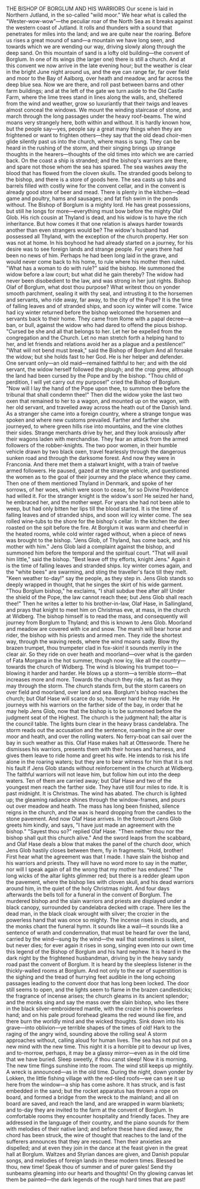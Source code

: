 THE BISHOP OF BORGLUM AND HIS WARRIORS
Our
scene
is
laid
in
Northern
Jutland,
in
the
so-called
"wild
moor."
We
hear
what
is
called
the
"Wester-wow-wow"—the
peculiar
roar
of
the
North
Sea
as
it
breaks
against
the
western
coast
of
Jutland.
It
rolls
and
thunders
with
a
sound
that
penetrates
for
miles
into
the
land;
and
we
are
quite
near
the
roaring.
Before
us
rises
a
great
mound
of
sand—a
mountain
we
have
long
seen,
and
towards
which
we
are
wending
our
way,
driving
slowly
along
through
the
deep
sand.
On
this
mountain
of
sand
is
a
lofty
old
building—the
convent
of
Borglum.
In
one
of
its
wings
(the
larger
one)
there
is
still
a
church.
And
at
this
convent
we
now
arrive
in
the
late
evening
hour;
but
the
weather
is
clear
in
the
bright
June
night
around
us,
and
the
eye
can
range
far,
far
over
field
and
moor
to
the
Bay
of
Aalborg,
over
heath
and
meadow,
and
far
across
the
deep
blue
sea.
Now
we
are
there,
and
roll
past
between
barns
and
other
farm
buildings;
and
at
the
left
of
the
gate
we
turn
aside
to
the
Old
Castle
Farm,
where
the
lime
trees
stand
in
lines
along
the
walls,
and,
sheltered
from
the
wind
and
weather,
grow
so
luxuriantly
that
their
twigs
and
leaves
almost
conceal
the
windows.
We
mount
the
winding
staircase
of
stone,
and
march
through
the
long
passages
under
the
heavy
roof-beams.
The
wind
moans
very
strangely
here,
both
within
and
without.
It
is
hardly
known
how,
but
the
people
say—yes,
people
say
a
great
many
things
when
they
are
frightened
or
want
to
frighten
others—they
say
that
the
old
dead
choir-men
glide
silently
past
us
into
the
church,
where
mass
is
sung.
They
can
be
heard
in
the
rushing
of
the
storm,
and
their
singing
brings
up
strange
thoughts
in
the
hearers—thoughts
of
the
old
times
into
which
we
are
carried
back.
On
the
coast
a
ship
is
stranded;
and
the
bishop's
warriors
are
there,
and
spare
not
those
whom
the
sea
has
spared.
The
sea
washes
away
the
blood
that
has
flowed
from
the
cloven
skulls.
The
stranded
goods
belong
to
the
bishop,
and
there
is
a
store
of
goods
here.
The
sea
casts
up
tubs
and
barrels
filled
with
costly
wine
for
the
convent
cellar,
and
in
the
convent
is
already
good
store
of
beer
and
mead.
There
is
plenty
in
the
kitchen—dead
game
and
poultry,
hams
and
sausages;
and
fat
fish
swim
in
the
ponds
without.
The
Bishop
of
Borglum
is
a
mighty
lord.
He
has
great
possessions,
but
still
he
longs
for
more—everything
must
bow
before
the
mighty
Olaf
Glob.
His
rich
cousin
at
Thyland
is
dead,
and
his
widow
is
to
have
the
rich
inheritance.
But
how
comes
it
that
one
relation
is
always
harder
towards
another
than
even
strangers
would
be?
The
widow's
husband
had
possessed
all
Thyland,
with
the
exception
of
the
church
property.
Her
son
was
not
at
home.
In
his
boyhood
he
had
already
started
on
a
journey,
for
his
desire
was
to
see
foreign
lands
and
strange
people.
For
years
there
had
been
no
news
of
him.
Perhaps
he
had
been
long
laid
in
the
grave,
and
would
never
come
back
to
his
home,
to
rule
where
his
mother
then
ruled.
"What
has
a
woman
to
do
with
rule?"
said
the
bishop.
He
summoned
the
widow
before
a
law
court;
but
what
did
he
gain
thereby?
The
widow
had
never
been
disobedient
to
the
law,
and
was
strong
in
her
just
rights.
Bishop
Olaf
of
Borglum,
what
dost
thou
purpose?
What
writest
thou
on
yonder
smooth
parchment,
sealing
it
with
thy
seal,
and
intrusting
it
to
the
horsemen
and
servants,
who
ride
away,
far
away,
to
the
city
of
the
Pope?
It
is
the
time
of
falling
leaves
and
of
stranded
ships,
and
soon
icy
winter
will
come.
Twice
had
icy
winter
returned
before
the
bishop
welcomed
the
horsemen
and
servants
back
to
their
home.
They
came
from
Rome
with
a
papal
decree—a
ban,
or
bull,
against
the
widow
who
had
dared
to
offend
the
pious
bishop.
"Cursed
be
she
and
all
that
belongs
to
her.
Let
her
be
expelled
from
the
congregation
and
the
Church.
Let
no
man
stretch
forth
a
helping
hand
to
her,
and
let
friends
and
relations
avoid
her
as
a
plague
and
a
pestilence!"
"What
will
not
bend
must
break,"
said
the
Bishop
of
Borglum
And
all
forsake
the
widow;
but
she
holds
fast
to
her
God.
He
is
her
helper
and
defender.
One
servant
only—an
old
maid—remained
faithful
to
her;
and
with
the
old
servant,
the
widow
herself
followed
the
plough;
and
the
crop
grew,
although
the
land
had
been
cursed
by
the
Pope
and
by
the
bishop.
"Thou
child
of
perdition,
I
will
yet
carry
out
my
purpose!"
cried
the
Bishop
of
Borglum.
"Now
will
I
lay
the
hand
of
the
Pope
upon
thee,
to
summon
thee
before
the
tribunal
that
shall
condemn
thee!"
Then
did
the
widow
yoke
the
last
two
oxen
that
remained
to
her
to
a
wagon,
and
mounted
up
on
the
wagon,
with
her
old
servant,
and
travelled
away
across
the
heath
out
of
the
Danish
land.
As
a
stranger
she
came
into
a
foreign
country,
where
a
strange
tongue
was
spoken
and
where
new
customs
prevailed.
Farther
and
farther
she
journeyed,
to
where
green
hills
rise
into
mountains,
and
the
vine
clothes
their
sides.
Strange
merchants
drive
by
her,
and
they
look
anxiously
after
their
wagons
laden
with
merchandise.
They
fear
an
attack
from
the
armed
followers
of
the
robber-knights.
The
two
poor
women,
in
their
humble
vehicle
drawn
by
two
black
oxen,
travel
fearlessly
through
the
dangerous
sunken
road
and
through
the
darksome
forest.
And
now
they
were
in
Franconia.
And
there
met
them
a
stalwart
knight,
with
a
train
of
twelve
armed
followers.
He
paused,
gazed
at
the
strange
vehicle,
and
questioned
the
women
as
to
the
goal
of
their
journey
and
the
place
whence
they
came.
Then
one
of
them
mentioned
Thyland
in
Denmark,
and
spoke
of
her
sorrows,
of
her
woes,
which
were
soon
to
cease,
for
so
Divine
Providence
had
willed
it.
For
the
stranger
knight
is
the
widow's
son!
He
seized
her
hand,
he
embraced
her,
and
the
mother
wept.
For
years
she
had
not
been
able
to
weep,
but
had
only
bitten
her
lips
till
the
blood
started.
It
is
the
time
of
falling
leaves
and
of
stranded
ships,
and
soon
will
icy
winter
come.
The
sea
rolled
wine-tubs
to
the
shore
for
the
bishop's
cellar.
In
the
kitchen
the
deer
roasted
on
the
spit
before
the
fire.
At
Borglum
it
was
warm
and
cheerful
in
the
heated
rooms,
while
cold
winter
raged
without,
when
a
piece
of
news
was
brought
to
the
bishop.
"Jens
Glob,
of
Thyland,
has
come
back,
and
his
mother
with
him."
Jens
Glob
laid
a
complaint
against
the
bishop,
and
summoned
him
before
the
temporal
and
the
spiritual
court.
"That
will
avail
him
little,"
said
the
bishop.
"Best
leave
off
thy
efforts,
knight
Jens."
Again
it
is
the
time
of
falling
leaves
and
stranded
ships.
Icy
winter
comes
again,
and
the
"white
bees"
are
swarming,
and
sting
the
traveller's
face
till
they
melt.
"Keen
weather
to-day!"
say
the
people,
as
they
step
in.
Jens
Glob
stands
so
deeply
wrapped
in
thought,
that
he
singes
the
skirt
of
his
wide
garment.
"Thou
Borglum
bishop,"
he
exclaims,
"I
shall
subdue
thee
after
all!
Under
the
shield
of
the
Pope,
the
law
cannot
reach
thee;
but
Jens
Glob
shall
reach
thee!"
Then
he
writes
a
letter
to
his
brother-in-law,
Olaf
Hase,
in
Sallingland,
and
prays
that
knight
to
meet
him
on
Christmas
eve,
at
mass,
in
the
church
at
Widberg.
The
bishop
himself
is
to
read
the
mass,
and
consequently
will
journey
from
Borglum
to
Thyland;
and
this
is
known
to
Jens
Glob.
Moorland
and
meadow
are
covered
with
ice
and
snow.
The
marsh
will
bear
horse
and
rider,
the
bishop
with
his
priests
and
armed
men.
They
ride
the
shortest
way,
through
the
waving
reeds,
where
the
wind
moans
sadly.
Blow
thy
brazen
trumpet,
thou
trumpeter
clad
in
fox-skin!
it
sounds
merrily
in
the
clear
air.
So
they
ride
on
over
heath
and
moorland—over
what
is
the
garden
of
Fata
Morgana
in
the
hot
summer,
though
now
icy,
like
all
the
country—towards
the
church
of
Widberg.
The
wind
is
blowing
his
trumpet
too—blowing
it
harder
and
harder.
He
blows
up
a
storm—a
terrible
storm—that
increases
more
and
more.
Towards
the
church
they
ride,
as
fast
as
they
may
through
the
storm.
The
church
stands
firm,
but
the
storm
careers
on
over
field
and
moorland,
over
land
and
sea.
Borglum's
bishop
reaches
the
church;
but
Olaf
Hase
will
scarce
do
so,
however
hard
he
may
ride.
He
journeys
with
his
warriors
on
the
farther
side
of
the
bay,
in
order
that
he
may
help
Jens
Glob,
now
that
the
bishop
is
to
be
summoned
before
the
judgment
seat
of
the
Highest.
The
church
is
the
judgment
hall;
the
altar
is
the
council
table.
The
lights
burn
clear
in
the
heavy
brass
candelabra.
The
storm
reads
out
the
accusation
and
the
sentence,
roaming
in
the
air
over
moor
and
heath,
and
over
the
rolling
waters.
No
ferry-boat
can
sail
over
the
bay
in
such
weather
as
this.
Olaf
Hase
makes
halt
at
Ottesworde.
There
he
dismisses
his
warriors,
presents
them
with
their
horses
and
harness,
and
gives
them
leave
to
ride
home
and
greet
his
wife.
He
intends
to
risk
his
life
alone
in
the
roaring
waters;
but
they
are
to
bear
witness
for
him
that
it
is
not
his
fault
if
Jens
Glob
stands
without
reinforcement
in
the
church
at
Widberg.
The
faithful
warriors
will
not
leave
him,
but
follow
him
out
into
the
deep
waters.
Ten
of
them
are
carried
away;
but
Olaf
Hase
and
two
of
the
youngest
men
reach
the
farther
side.
They
have
still
four
miles
to
ride.
It
is
past
midnight.
It
is
Christmas.
The
wind
has
abated.
The
church
is
lighted
up;
the
gleaming
radiance
shines
through
the
window-frames,
and
pours
out
over
meadow
and
heath.
The
mass
has
long
been
finished,
silence
reigns
in
the
church,
and
the
wax
is
heard
dropping
from
the
candles
to
the
stone
pavement.
And
now
Olaf
Hase
arrives.
In
the
forecourt
Jens
Glob
greets
him
kindly,
and
says,
"I
have
just
made
an
agreement
with
the
bishop."
"Sayest
thou
so?"
replied
Olaf
Hase.
"Then
neither
thou
nor
the
bishop
shall
quit
this
church
alive."
And
the
sword
leaps
from
the
scabbard,
and
Olaf
Hase
deals
a
blow
that
makes
the
panel
of
the
church
door,
which
Jens
Glob
hastily
closes
between
them,
fly
in
fragments.
"Hold,
brother!
First
hear
what
the
agreement
was
that
I
made.
I
have
slain
the
bishop
and
his
warriors
and
priests.
They
will
have
no
word
more
to
say
in
the
matter,
nor
will
I
speak
again
of
all
the
wrong
that
my
mother
has
endured."
The
long
wicks
of
the
altar
lights
glimmer
red;
but
there
is
a
redder
gleam
upon
the
pavement,
where
the
bishop
lies
with
cloven
skull,
and
his
dead
warriors
around
him,
in
the
quiet
of
the
holy
Christmas
night.
And
four
days
afterwards
the
bells
toll
for
a
funeral
in
the
convent
of
Borglum.
The
murdered
bishop
and
the
slain
warriors
and
priests
are
displayed
under
a
black
canopy,
surrounded
by
candelabra
decked
with
crape.
There
lies
the
dead
man,
in
the
black
cloak
wrought
with
silver;
the
crozier
in
the
powerless
hand
that
was
once
so
mighty.
The
incense
rises
in
clouds,
and
the
monks
chant
the
funeral
hymn.
It
sounds
like
a
wail—it
sounds
like
a
sentence
of
wrath
and
condemnation,
that
must
be
heard
far
over
the
land,
carried
by
the
wind—sung
by
the
wind—the
wail
that
sometimes
is
silent,
but
never
dies;
for
ever
again
it
rises
in
song,
singing
even
into
our
own
time
this
legend
of
the
Bishop
of
Borglum
and
his
hard
nephew.
It
is
heard
in
the
dark
night
by
the
frightened
husbandman,
driving
by
in
the
heavy
sandy
road
past
the
convent
of
Borglum.
It
is
heard
by
the
sleepless
listener
in
the
thickly-walled
rooms
at
Borglum.
And
not
only
to
the
ear
of
superstition
is
the
sighing
and
the
tread
of
hurrying
feet
audible
in
the
long
echoing
passages
leading
to
the
convent
door
that
has
long
been
locked.
The
door
still
seems
to
open,
and
the
lights
seem
to
flame
in
the
brazen
candlesticks;
the
fragrance
of
incense
arises;
the
church
gleams
in
its
ancient
splendor;
and
the
monks
sing
and
say
the
mass
over
the
slain
bishop,
who
lies
there
in
the
black
silver-embroidered
mantle,
with
the
crozier
in
his
powerless
hand;
and
on
his
pale
proud
forehead
gleams
the
red
wound
like
fire,
and
there
burn
the
worldly
mind
and
the
wicked
thoughts.
Sink
down
into
his
grave—into
oblivion—ye
terrible
shapes
of
the
times
of
old!
Hark
to
the
raging
of
the
angry
wind,
sounding
above
the
rolling
sea!
A
storm
approaches
without,
calling
aloud
for
human
lives.
The
sea
has
not
put
on
a
new
mind
with
the
new
time.
This
night
it
is
a
horrible
pit
to
devour
up
lives,
and
to-morrow,
perhaps,
it
may
be
a
glassy
mirror—even
as
in
the
old
time
that
we
have
buried.
Sleep
sweetly,
if
thou
canst
sleep!
Now
it
is
morning.
The
new
time
flings
sunshine
into
the
room.
The
wind
still
keeps
up
mightily.
A
wreck
is
announced—as
in
the
old
time.
During
the
night,
down
yonder
by
Lokken,
the
little
fishing
village
with
the
red-tiled
roofs—we
can
see
it
up
here
from
the
window—a
ship
has
come
ashore.
It
has
struck,
and
is
fast
embedded
in
the
sand;
but
the
rocket
apparatus
has
thrown
a
rope
on
board,
and
formed
a
bridge
from
the
wreck
to
the
mainland;
and
all
on
board
are
saved,
and
reach
the
land,
and
are
wrapped
in
warm
blankets;
and
to-day
they
are
invited
to
the
farm
at
the
convent
of
Borglum.
In
comfortable
rooms
they
encounter
hospitality
and
friendly
faces.
They
are
addressed
in
the
language
of
their
country,
and
the
piano
sounds
for
them
with
melodies
of
their
native
land;
and
before
these
have
died
away,
the
chord
has
been
struck,
the
wire
of
thought
that
reaches
to
the
land
of
the
sufferers
announces
that
they
are
rescued.
Then
their
anxieties
are
dispelled;
and
at
even
they
join
in
the
dance
at
the
feast
given
in
the
great
hall
at
Borglum.
Waltzes
and
Styrian
dances
are
given,
and
Danish
popular
songs,
and
melodies
of
foreign
lands
in
these
modern
times.
Blessed
be
thou,
new
time!
Speak
thou
of
summer
and
of
purer
gales!
Send
thy
sunbeams
gleaming
into
our
hearts
and
thoughts!
On
thy
glowing
canvas
let
them
be
painted—the
dark
legends
of
the
rough
hard
times
that
are
past!
